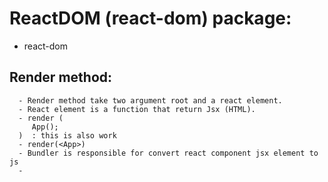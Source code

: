 # ReactDOM (react-dom) package:

   - react-dom

   ## Render method:

      - Render method take two argument root and a react element.
      - React element is a function that return Jsx (HTML).
      - render (
         App();
      )  : this is also work
      - render(<App>)
      - Bundler is responsible for convert react component jsx element to js 
      -